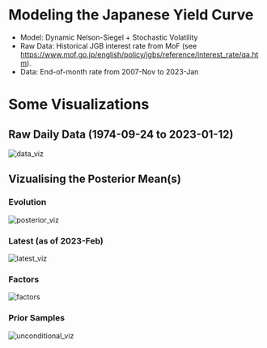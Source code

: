 # Modeling the Japanese Yield Curve
 - Model: Dynamic Nelson-Siegel + Stochastic Volatility
 - Raw Data: Historical JGB interest rate from MoF (see https://www.mof.go.jp/english/policy/jgbs/reference/interest_rate/qa.htm).
 - Data: End-of-month rate from 2007-Nov to 2023-Jan

# Some Visualizations
## Raw Daily Data (1974-09-24 to 2023-01-12)

![data_viz](https://user-images.githubusercontent.com/46773720/218245947-555cee3b-cd3f-4e0f-8e00-85d319d16f30.gif)

## Vizualising the Posterior Mean(s)

### Evolution
![posterior_viz](https://user-images.githubusercontent.com/46773720/218244358-b4f642c8-5d7d-49b5-9d34-3985b38cd47a.gif)

### Latest (as of 2023-Feb)
![latest_viz](https://user-images.githubusercontent.com/46773720/218244686-c29862d6-d9f0-4361-9a54-b356f6d94263.png)

### Factors
![factors](https://user-images.githubusercontent.com/46773720/218245784-31ce6fda-5ab7-466b-97bf-b01f8753e759.png)

### Prior Samples
![unconditional_viz](https://user-images.githubusercontent.com/46773720/218246286-5790b438-1c5b-475e-96a0-79be456914c8.gif)
